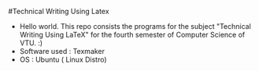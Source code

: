 #Technical Writing Using Latex
- Hello world. This repo consists the programs for the subject "Technical Writing Using LaTeX" for the fourth semester of Computer Science of VTU. :)
- Software used : Texmaker 
- OS : Ubuntu ( Linux Distro)
